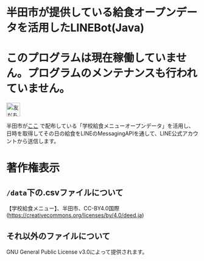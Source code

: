 # 半田市が提供している給食オープンデータを活用したLINEBot(Java)
# このプログラムは現在稼働していません。プログラムのメンテナンスも行われていません。
<a href="https://lin.ee/f6BOltF"><img src="https://scdn.line-apps.com/n/line_add_friends/btn/ja.png" alt="友だち追加" height="36" border="0"></a>

半田市が[ここ](https://www.city.handa.lg.jp/kikaku/shise/johoseisaku/opendata/data_kyushoku.html) で配布している「学校給食メニューオープンデータ」を活用し、日時を取得してその日の給食をLINEのMessagingAPIを通して、LINE公式アカウントから送信します。
# 著作権表示
## `/data`下の.csvファイルについて

【学校給食メニュー】、半田市、CC-BY4.0国際(https://creativecommons.org/licenses/by/4.0/deed.ja)

## それ以外のファイルについて
GNU General Public License v3.0によって提供されます。

